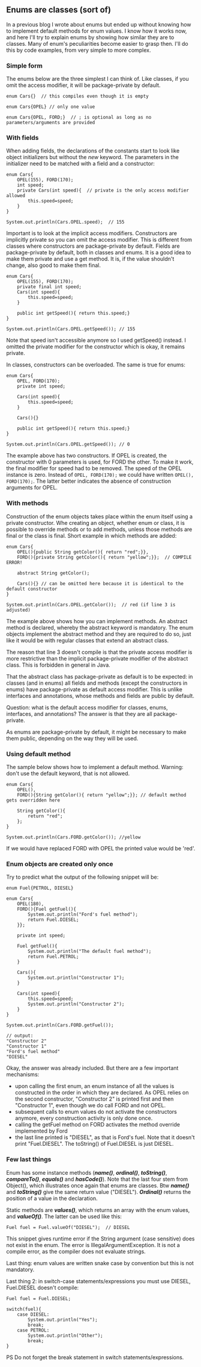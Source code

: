 ## Enums are classes (sort of)

In a previous blog I wrote about enums but ended up without knowing how to implement default methods for enum values. I know how it works now, and here I'll try to explain enums by showing how similar they are to classes. Many of enum's peculiarities become easier to grasp then. I'll do this by code examples, from very simple to more complex.

### Simple form

The enums below are the three simplest I can think of. Like classes, if you omit the access modifier, it will be package-private by default.

```
enum Cars{}  // this compiles even though it is empty

enum Cars{OPEL} // only one value

enum Cars{OPEL, FORD;}  // ; is optional as long as no parameters/arguments are provided
```

### With fields

When adding fields, the declarations of the constants start to look like object initializers but without the _new_ keyword. The parameters in the initializer need to be matched with a field and a constructor:

```
enum Cars{
    OPEL(155), FORD(170);
    int speed;
    private Cars(int speed){  // private is the only access modifier allowed
        this.speed=speed;
    }
}

System.out.println(Cars.OPEL.speed);  // 155
```

Important is to look at the implicit access modifiers. Constructors are implicitly private so you can omit the access modifier. This is different from classes where constructors are package-private by default. Fields are package-private by default, both in classes and enums. It is a good idea to make them private and use a get method. It is, if the value shouldn't change, also good to make them final.

```
enum Cars{
    OPEL(155), FORD(170);
    private final int speed;
    Cars(int speed){
        this.speed=speed;
    }

    public int getSpeed(){ return this.speed;} 
}

System.out.println(Cars.OPEL.getSpeed()); // 155
```

Note that speed isn't accessible anymore so I used getSpeed() instead. I omitted the private modifier for the constructor which is okay, it remains private.

In classes, constructors can be overloaded. The same is true for enums:

```
enum Cars{
    OPEL, FORD(170);
    private int speed;

    Cars(int speed){
        this.speed=speed;
    }

    Cars(){}

    public int getSpeed(){ return this.speed;}
}

System.out.println(Cars.OPEL.getSpeed()); // 0
```

The example above has two constructors. If OPEL is created, the constructor with 0 parameters is used, for FORD the other. To make it work, the final modifier for speed had to be removed. The speed of the OPEL instance is zero. Instead of ```OPEL, FORD(170);``` we could have written ```OPEL(), FORD(170);```. The latter better indicates the absence of construction arguments for OPEL.

### With methods

Construction of the enum objects takes place within the enum itself using a private constructor. Whe creating an object, whether enum or class, it is possible to override methods or to add methods, unless those methods are final or the class is final. Short example in which methods are added:

```
enum Cars{
    OPEL(){public String getColor(){ return "red";}},
    FORD(){private String getColor(){ return "yellow";}};  // COMPILE ERROR!

    abstract String getColor();

    Cars(){} // can be omitted here because it is identical to the default constructor
}

System.out.println(Cars.OPEL.getColor());  // red (if line 3 is adjusted)
```

The example above shows how you can implement methods. An abstract method is declared, whereby the abstract keyword is mandatory. The enum objects implement the abstract method and they are required to do so, just like it would be with regular classes that extend an abstract class. 

The reason that line 3 doesn't compile is that the private access modifier is more restrictive than the implicit package-private modifier of the abstract class. This is forbidden in general in Java.

That the abstract class has package-private as default is to be expected: in classes (and in enums) all fields and methods (except the constructors in enums) have package-private as default access modifier. This is unlike interfaces and annotations, whose methods and fields are public by default.

Question: what is the default access modifier for classes, enums, interfaces, and annotations? The answer is that they are all package-private. 

As enums are package-private by default, it might be necessary to make them public, depending on the way they will be used.

### Using default method

The sample below shows how to implement a default method. Warning: don't use the default keyword, that is not allowed.

```
enum Cars{
    OPEL(),
    FORD(){String getColor(){ return "yellow";}}; // default method gets overridden here

    String getColor(){
        return "red";
    };
}

System.out.println(Cars.FORD.getColor()); //yellow
```

If we would have replaced FORD with OPEL the printed value would be 'red'.

### Enum objects are created only once

Try to predict what the output of the following snippet will be:

```
enum Fuel{PETROL, DIESEL}

enum Cars{
    OPEL(180),
    FORD(){Fuel getFuel(){
        System.out.println("Ford's fuel method");
        return Fuel.DIESEL;
    }};

    private int speed;

    Fuel getFuel(){
        System.out.println("The default fuel method");
        return Fuel.PETROL;
    }

    Cars(){
        System.out.println("Constructor 1");
    }

    Cars(int speed){
        this.speed=speed;
        System.out.println("Constructor 2");
    }
}

System.out.println(Cars.FORD.getFuel());

// output:
"Constructor 2"
"Constructor 1"
"Ford's fuel method"
"DIESEL"
```

Okay, the answer was already included. But there are a few important mechanisms:

- upon calling the first enum, an enum instance of all the values is constructed in the order in which they are declared. As OPEL relies on the second constructor, "Constructor 2" is printed first and then "Constructor 1", even though we do call FORD and not OPEL.
- subsequent calls to enum values do not activate the constructors anymore, every construction activity is only done once.
- calling the getFuel method on FORD activates the method override implemented by Ford
- the last line printed is "DIESEL", as that is Ford's fuel. Note that it doesn't print "Fuel.DIESEL". The toString() of Fuel.DIESEL is just DIESEL.

### Few last things

Enum has some instance methods (**_name()_**, **_ordinal()_**, **_toString()_**, **_compareTo()_**, **_equals()_** and **_hasCode()_**). Note that the last four stem from Object(), which illustrates once again that enums are classes. Btw **_name()_** and **_toString()_** give the same return value ("DIESEL"). **_Ordinal()_** returns the position of a value in the declaration.

Static methods are **_values()_**, which returns an array with the enum values, and **_valueOf()_**. The latter can be used like this:

```
Fuel fuel = Fuel.valueOf("DIESEL");  // DIESEL
```

This snippet gives runtime error if the String argument (case sensitive) does not exist in the enum. The error is IllegalArgumentException. It is not a compile error, as the compiler does not evaluate strings.

Last thing: enum values are written snake case by convention but this is not mandatory.

Last thing 2: in switch-case statements/expressions you must use DIESEL, Fuel.DIESEL doesn't compile: 

```
Fuel fuel = Fuel.DIESEL;

switch(fuel){
    case DIESEL:
        System.out.println("Yes");
        break;
    case PETROL:
        System.out.println("Other");
        break;
}
```

PS Do not forget the break statement in switch statements/expressions.






